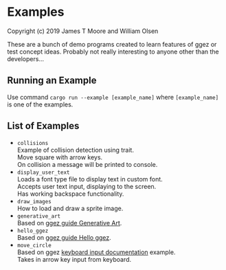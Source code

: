 # Examples
Copyright (c) 2019 James T Moore and William Olsen

These are a bunch of demo programs created to learn features of ggez or test concept ideas. Probably not really interesting to anyone other than the developers...

## Running an Example
Use command `cargo run --example [example_name]` where `[example_name]` is one of the examples.

## List of Examples
* `collisions`  
Example of collision detection using trait.  
Move square with arrow keys.  
On collision a message will be printed to console.
* `display_user_text`  
Loads a font type file to display text in custom font.  
Accepts user text input, displaying to the screen.  
Has working backspace functionality.
* `draw_images`  
How to load and draw a sprite image.
* `generative_art`  
Based on [ggez guide Generative Art](https://github.com/ggez/ggez/blob/master/docs/guides/GenerativeArt.md).
* `hello_ggez`  
Based on [ggez guide Hello ggez](https://github.com/ggez/ggez/blob/master/docs/guides/HelloGgez.md).
* `move_circle`  
Based on ggez [keyboard input documentation](https://docs.rs/ggez/0.5.0-rc.2/ggez/input/keyboard/index.html) example.  
Takes in arrow key input from keyboard.